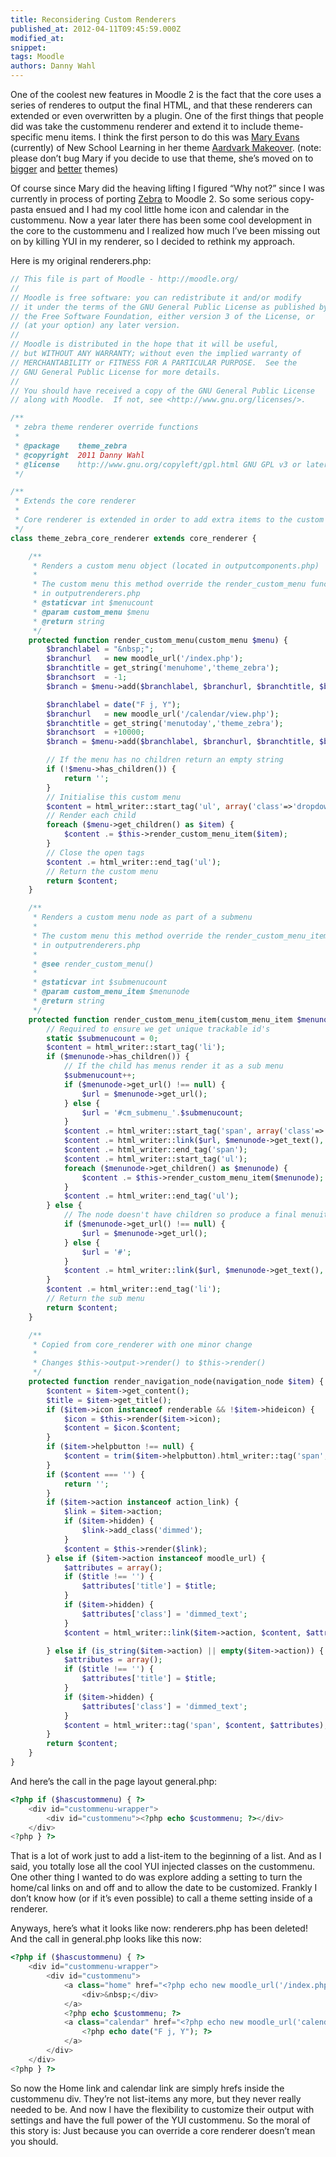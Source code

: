 ```yaml
---
title: Reconsidering Custom Renderers
published_at: 2012-04-11T09:45:59.000Z
modified_at: 
snippet: 
tags: Moodle
authors: Danny Wahl
---
```


One of the coolest new features in Moodle 2 is the fact that the core uses a
series of renderes to output the final HTML, and that these renderers can
extended or even overwritten by a plugin. One of the first things that people
did was take the custommenu renderer and extend it to include theme-specific
menu items. I think the first person to do this was
[Mary Evans](http://moodle.org/user/profile.php?id=713800) (currently) of New
School Learning in her theme
[Aardvark Makeover](http://moodle.org/mod/forum/discuss.php?d=174281). (note:
please don’t bug Mary if you decide to use that theme, she’s moved on to
[bigger](http://moodle.org/plugins/view.php?plugin=theme_aardvark_postit) and
[better](http://moodle.org/plugins/view.php?plugin=theme_custom_corners) themes)

Of course since Mary did the heaving lifting I figured “Why not?” since I was
currently in process of porting
[Zebra](https://iyware.com/portfolio/zebra-2/ "Zebra 2") to Moodle 2. So some
serious copy-pasta ensued and I had my cool little home icon and calendar in the
custommenu. Now a year later there has been some cool development in the core to
the custommenu and I realized how much I’ve been missing out on by killing YUI
in my renderer, so I decided to rethink my approach.

Here is my original renderers.php:

```php
// This file is part of Moodle - http://moodle.org/
//
// Moodle is free software: you can redistribute it and/or modify
// it under the terms of the GNU General Public License as published by
// the Free Software Foundation, either version 3 of the License, or
// (at your option) any later version.
//
// Moodle is distributed in the hope that it will be useful,
// but WITHOUT ANY WARRANTY; without even the implied warranty of
// MERCHANTABILITY or FITNESS FOR A PARTICULAR PURPOSE.  See the
// GNU General Public License for more details.
//
// You should have received a copy of the GNU General Public License
// along with Moodle.  If not, see <http://www.gnu.org/licenses/>.

/**
 * zebra theme renderer override functions
 *
 * @package    theme_zebra
 * @copyright  2011 Danny Wahl
 * @license    http://www.gnu.org/copyleft/gpl.html GNU GPL v3 or later
 */

/**
 * Extends the core renderer
 *
 * Core renderer is extended in order to add extra items to the custom menu
 */
class theme_zebra_core_renderer extends core_renderer {

    /**
     * Renders a custom menu object (located in outputcomponents.php)
     *
     * The custom menu this method override the render_custom_menu function
     * in outputrenderers.php
     * @staticvar int $menucount
     * @param custom_menu $menu
     * @return string
     */
    protected function render_custom_menu(custom_menu $menu) {
        $branchlabel = "&nbsp;";
        $branchurl   = new moodle_url('/index.php');
        $branchtitle = get_string('menuhome','theme_zebra');
        $branchsort  = -1;
        $branch = $menu->add($branchlabel, $branchurl, $branchtitle, $branchsort);

        $branchlabel = date("F j, Y");
        $branchurl   = new moodle_url('/calendar/view.php');
        $branchtitle = get_string('menutoday','theme_zebra');
        $branchsort  = +10000;
        $branch = $menu->add($branchlabel, $branchurl, $branchtitle, $branchsort);

        // If the menu has no children return an empty string
        if (!$menu->has_children()) {
            return '';
        }
        // Initialise this custom menu
        $content = html_writer::start_tag('ul', array('class'=>'dropdown dropdown-horizontal'));
        // Render each child
        foreach ($menu->get_children() as $item) {
            $content .= $this->render_custom_menu_item($item);
        }
        // Close the open tags
        $content .= html_writer::end_tag('ul');
        // Return the custom menu
        return $content;
    }

    /**
     * Renders a custom menu node as part of a submenu
     *
     * The custom menu this method override the render_custom_menu_item function
     * in outputrenderers.php
     *
     * @see render_custom_menu()
     *
     * @staticvar int $submenucount
     * @param custom_menu_item $menunode
     * @return string
     */
    protected function render_custom_menu_item(custom_menu_item $menunode) {
        // Required to ensure we get unique trackable id's
        static $submenucount = 0;
        $content = html_writer::start_tag('li');
        if ($menunode->has_children()) {
            // If the child has menus render it as a sub menu
            $submenucount++;
            if ($menunode->get_url() !== null) {
                $url = $menunode->get_url();
            } else {
                $url = '#cm_submenu_'.$submenucount;
            }
            $content .= html_writer::start_tag('span', array('class'=>'customitem'));
            $content .= html_writer::link($url, $menunode->get_text(), array('title'=>$menunode->get_title()));
            $content .= html_writer::end_tag('span');
            $content .= html_writer::start_tag('ul');
            foreach ($menunode->get_children() as $menunode) {
                $content .= $this->render_custom_menu_item($menunode);
            }
            $content .= html_writer::end_tag('ul');
        } else {
            // The node doesn't have children so produce a final menuitem
            if ($menunode->get_url() !== null) {
                $url = $menunode->get_url();
            } else {
                $url = '#';
            }
            $content .= html_writer::link($url, $menunode->get_text(), array('title'=>$menunode->get_title()));
        }
        $content .= html_writer::end_tag('li');
        // Return the sub menu
        return $content;
    }

    /**
     * Copied from core_renderer with one minor change
     *
     * Changes $this->output->render() to $this->render()
     */
    protected function render_navigation_node(navigation_node $item) {
        $content = $item->get_content();
        $title = $item->get_title();
        if ($item->icon instanceof renderable && !$item->hideicon) {
            $icon = $this->render($item->icon);
            $content = $icon.$content;
        }
        if ($item->helpbutton !== null) {
            $content = trim($item->helpbutton).html_writer::tag('span', $content, array('class'=>'clearhelpbutton'));
        }
        if ($content === '') {
            return '';
        }
        if ($item->action instanceof action_link) {
            $link = $item->action;
            if ($item->hidden) {
                $link->add_class('dimmed');
            }
            $content = $this->render($link);
        } else if ($item->action instanceof moodle_url) {
            $attributes = array();
            if ($title !== '') {
                $attributes['title'] = $title;
            }
            if ($item->hidden) {
                $attributes['class'] = 'dimmed_text';
            }
            $content = html_writer::link($item->action, $content, $attributes);

        } else if (is_string($item->action) || empty($item->action)) {
            $attributes = array();
            if ($title !== '') {
                $attributes['title'] = $title;
            }
            if ($item->hidden) {
                $attributes['class'] = 'dimmed_text';
            }
            $content = html_writer::tag('span', $content, $attributes);
        }
        return $content;
    }
}
```

And here’s the call in the page layout general.php:

```php
<?php if ($hascustommenu) { ?>
    <div id="custommenu-wrapper">
        <div id="custommenu"><?php echo $custommenu; ?></div>
    </div>
<?php } ?>
```

That is a lot of work just to add a list-item to the beginning of a list. And as
I said, you totally lose all the cool YUI injected classes on the custommenu.
One other thing I wanted to do was explore adding a setting to turn the home/cal
links on and off and to allow the date to be customized. Frankly I don’t know
how (or if it’s even possible) to call a theme setting inside of a renderer.

Anyways, here’s what it looks like now: renderers.php has been deleted! And the
call in general.php looks like this now:

```php
<?php if ($hascustommenu) { ?>
    <div id="custommenu-wrapper">
        <div id="custommenu">
            <a class="home" href="<?php echo new moodle_url('/index.php'); ?>">
                <div>&nbsp;</div>
            </a>
            <?php echo $custommenu; ?>
            <a class="calendar" href="<?php echo new moodle_url('calendar/view.php'); ?>">
                <?php echo date("F j, Y"); ?>
            </a>
        </div>
    </div>
<?php } ?>
```

So now the Home link and calendar link are simply hrefs inside the custommenu
div. They’re not list-items any more, but they never really needed to be. And
now I have the flexibility to customize their output with settings and have the
full power of the YUI custommenu. So the moral of this story is: Just because
you can override a core renderer doesn’t mean you should.
